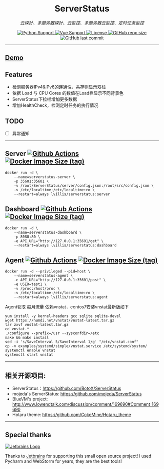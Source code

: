<h1 align="center">
    <br>ServerStatus<br>
</h1>
<p align="center">
    <em>云探针、多服务器探针、云监控、多服务器云监控、定时任务监控</em>
</p>
<p align="center">
    <a href="https://github.com/lvillis/serverstatus">
        <img src="https://img.shields.io/badge/Python-3.9-blue.svg" alt="Python Support">
    </a>
    <a href="https://github.com/lvillis/serverstatus">
        <img src="https://img.shields.io/badge/Vue-3-blue.svg?" alt="Vue Support">
    </a>
    <a href="https://github.com/lvillis/serverstatus">
        <img src="https://img.shields.io/github/license/lvillis/serverstatus?style=flat-square" alt="License">
    </a>
    <a href="https://github.com/lvillis/serverstatus">
        <img src="https://img.shields.io/github/repo-size/lvillis/serverstatus?style=flat-square&color=328657" alt="GitHub repo size">
    </a>
    <a href="https://github.com/lvillis/serverstatus">
        <img src="https://img.shields.io/github/last-commit/lvillis/serverstatus.svg?label=commits" alt="GitHub last commit">
    </a>
</p>


---
## <a href="https://github.com/lvillis/serverstatus">Demo</a>
## Features

* 检测服务器IPv4&IPv6的连通性，共存则显示双栈
* 依据 Load 与 CPU Cores 的数值在Load栏显示不同背景色
* ServerStatus下拉栏增加更多数据
* 增加HealthCheck，检测定时任务的执行情况

## TODO

- [ ] 异常通知

---

## Server [![Github Actions](https://img.shields.io/github/workflow/status/lvillis/serverstatus/Docker%20server?style=flat-square)](https://github.com/Dreamacro/clash/actions) [![Docker Image Size (tag)](https://img.shields.io/docker/image-size/lvillis/serverstatus/server)](https://hub.docker.com)

```
docker run -d \
    --name=serverstatus-server \
    -p 35601:35601 \
    -v /root/ServerStatus/server/config.json:/root/src/config.json \
    -v /etc/localtime:/etc/localtime:ro \
    --restart=always lvillis/serverstatus:server
```

## Dashboard [![Github Actions](https://img.shields.io/github/workflow/status/lvillis/serverstatus/Docker%20dashboard?style=flat-square)](https://github.com/Dreamacro/clash/actions) [![Docker Image Size (tag)](https://img.shields.io/docker/image-size/lvillis/serverstatus/dashboard)](https://hub.docker.com)

```
docker run -d \
    --name=serverstatus-dashboard \
    -p 8080:80 \
    -e API_URL="http://127.0.0.1:35601/get" \
    --restart=always lvillis/serverstatus:dashboard
```

## Agent [![Github Actions](https://img.shields.io/github/workflow/status/lvillis/serverstatus/Docker%20agent?style=flat-square)](https://github.com/Dreamacro/clash/actions) [![Docker Image Size (tag)](https://img.shields.io/docker/image-size/lvillis/serverstatus/agent)](https://hub.docker.com)

```
docker run -d --privileged --pid=host \
    --name=serverstatus-agent \
    -e API_URL="http://127.0.0.1:35601/post" \
    -e USER=test1 \
    -v /proc:/host/proc \
    -v /etc/localtime:/etc/localtime:ro \
    --restart=always lvillis/serverstatus:agent
```

Agent获取 每月流量 依赖vnstat，centos7安装vnstat最新版如下

```
yum install -y kernel-headers gcc sqlite sqlite-devel
wget https://humdi.net/vnstat/vnstat-latest.tar.gz
tar zxvf vnstat-latest.tar.gz
cd vnstat-*
./configure --prefix=/usr --sysconfdir=/etc
make && make install
sed -i 's/SaveInterval 5/SaveInterval 1/g' "/etc/vnstat.conf"
cp -v examples/systemd/simple/vnstat.service /etc/systemd/system/
systemctl enable vnstat
systemctl start vnstat
```

---

## 相关开源项目:

* ServerStatus：https://github.com/BotoX/ServerStatus
* mojeda's ServerStatus: https://github.com/mojeda/ServerStatus
  <!-- markdown-link-check-disable-next-line -->
* BlueVM's project: http://www.lowendtalk.com/discussion/comment/169690#Comment_169690
* Hotaru theme: https://github.com/CokeMine/Hotaru_theme

---

## Special thanks

[![Jetbrains Logo](https://krwu.github.io/img/jetbrains.svg)](https://www.jetbrains.com/?from=serverstatus)

Thanks to [Jetbrains](https://www.jetbrains.com/?from=serverstatus) for supporting this small open source project! I
used Pycharm and WebStorm for years, they are the best tools!